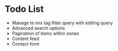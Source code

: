 # Todo List

* Manage to mix tag filter query with editing query
* Advanced search options
* Pagination of items within zones
* Content feed
* Contact form
